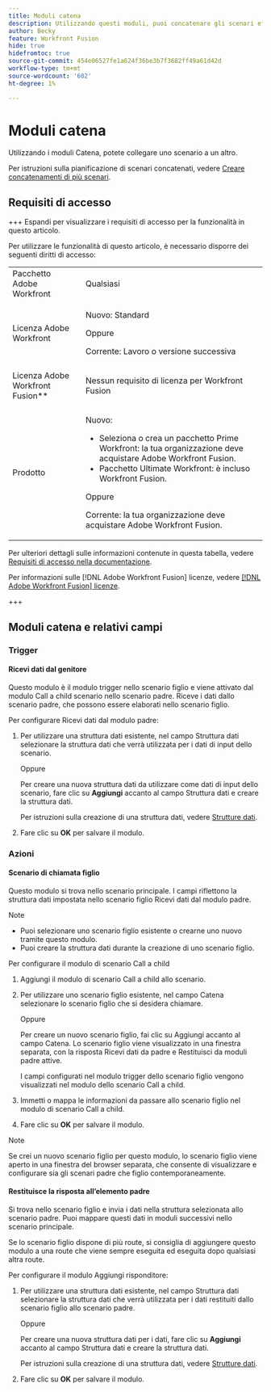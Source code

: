 ```yaml
---
title: Moduli catena
description: Utilizzando questi moduli, puoi concatenare gli scenari effettuando una chiamata all’altra.
author: Becky
feature: Workfront Fusion
hide: true
hidefromtoc: true
source-git-commit: 454e06527fe1a624f36be3b7f3682ff49a61d42d
workflow-type: tm+mt
source-wordcount: '602'
ht-degree: 1%

---
```


# Moduli catena

Utilizzando i moduli Catena, potete collegare uno scenario a un altro.

<!--This article will be about the specific module configuration-->

Per istruzioni sulla pianificazione di scenari concatenati, vedere [Creare concatenamenti di più scenari](/help/workfront-fusion/create-scenarios/plan-a-scenario/chain-scenarios.md).


## Requisiti di accesso

+++ Espandi per visualizzare i requisiti di accesso per la funzionalità in questo articolo.

Per utilizzare le funzionalità di questo articolo, è necessario disporre dei seguenti diritti di accesso:

<table style="table-layout:auto">
 <col> 
 <col> 
 <tbody> 
  <tr> 
   <td role="rowheader">Pacchetto Adobe Workfront</td> 
   <td> <p>Qualsiasi</p> </td> 
  </tr> 
  <tr data-mc-conditions=""> 
   <td role="rowheader">Licenza Adobe Workfront</td> 
   <td> <p>Nuovo: Standard</p><p>Oppure</p><p>Corrente: Lavoro o versione successiva</p> </td> 
  </tr> 
  <tr> 
   <td role="rowheader">Licenza Adobe Workfront Fusion**</td> 
   <td>
   <p>Nessun requisito di licenza per Workfront Fusion</p>
   </td> 
  </tr> 
  <tr> 
   <td role="rowheader">Prodotto</td> 
   <td>
   <p>Nuovo:</p> <ul><li>Seleziona o crea un pacchetto Prime Workfront: la tua organizzazione deve acquistare Adobe Workfront Fusion.</li><li>Pacchetto Ultimate Workfront: è incluso Workfront Fusion.</li></ul>
   <p>Oppure</p>
   <p>Corrente: la tua organizzazione deve acquistare Adobe Workfront Fusion.</p>
   </td> 
  </tr>
 </tbody> 
</table>

Per ulteriori dettagli sulle informazioni contenute in questa tabella, vedere [Requisiti di accesso nella documentazione](/help/workfront-fusion/references/licenses-and-roles/access-level-requirements-in-documentation.md).

Per informazioni sulle [!DNL Adobe Workfront Fusion] licenze, vedere [[!DNL Adobe Workfront Fusion] licenze](/help/workfront-fusion/set-up-and-manage-workfront-fusion/licensing-operations-overview/license-automation-vs-integration.md).

+++

## Moduli catena e relativi campi

### Trigger

#### Ricevi dati dal genitore

Questo modulo è il modulo trigger nello scenario figlio e viene attivato dal modulo Call a child scenario nello scenario padre. Riceve i dati dallo scenario padre, che possono essere elaborati nello scenario figlio.

Per configurare Ricevi dati dal modulo padre:

1. Per utilizzare una struttura dati esistente, nel campo Struttura dati selezionare la struttura dati che verrà utilizzata per i dati di input dello scenario.

   Oppure

   Per creare una nuova struttura dati da utilizzare come dati di input dello scenario, fare clic su **Aggiungi** accanto al campo Struttura dati e creare la struttura dati.

   Per istruzioni sulla creazione di una struttura dati, vedere [Strutture dati](/help/workfront-fusion/references/mapping-panel/data-types/data-structures.md).

1. Fare clic su **OK** per salvare il modulo.

### Azioni

#### Scenario di chiamata figlio

Questo modulo si trova nello scenario principale. I campi riflettono la struttura dati impostata nello scenario figlio Ricevi dati dal modulo padre.

>[!NOTE]
>
>* Puoi selezionare uno scenario figlio esistente o crearne uno nuovo tramite questo modulo.
>* Puoi creare la struttura dati durante la creazione di uno scenario figlio.

Per configurare il modulo di scenario Call a child

1. Aggiungi il modulo di scenario Call a child allo scenario.
1. Per utilizzare uno scenario figlio esistente, nel campo Catena selezionare lo scenario figlio che si desidera chiamare.

   Oppure

   Per creare un nuovo scenario figlio, fai clic su Aggiungi accanto al campo Catena. Lo scenario figlio viene visualizzato in una finestra separata, con la risposta Ricevi dati da padre e Restituisci da moduli padre attive.

   I campi configurati nel modulo trigger dello scenario figlio vengono visualizzati nel modulo dello scenario Call a child.

1. Immetti o mappa le informazioni da passare allo scenario figlio nel modulo di scenario Call a child.
1. Fare clic su **OK** per salvare il modulo.

>[!NOTE]
>
>Se crei un nuovo scenario figlio per questo modulo, lo scenario figlio viene aperto in una finestra del browser separata, che consente di visualizzare e configurare sia gli scenari padre che figlio contemporaneamente.

#### Restituisce la risposta all’elemento padre

Si trova nello scenario figlio e invia i dati nella struttura selezionata allo scenario padre. Puoi mappare questi dati in moduli successivi nello scenario principale.

Se lo scenario figlio dispone di più route, si consiglia di aggiungere questo modulo a una route che viene sempre eseguita ed eseguita dopo qualsiasi altra route.

Per configurare il modulo Aggiungi risponditore:

1. Per utilizzare una struttura dati esistente, nel campo Struttura dati selezionare la struttura dati che verrà utilizzata per i dati restituiti dallo scenario figlio allo scenario padre.

   Oppure

   Per creare una nuova struttura dati per i dati, fare clic su **Aggiungi** accanto al campo Struttura dati e creare la struttura dati.

   Per istruzioni sulla creazione di una struttura dati, vedere [Strutture dati](/help/workfront-fusion/references/mapping-panel/data-types/data-structures.md).

1. Fare clic su **OK** per salvare il modulo.


